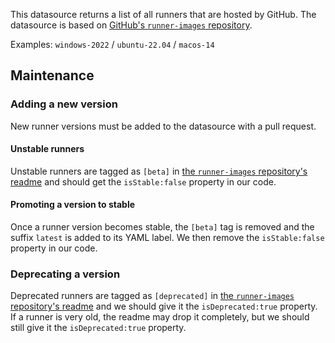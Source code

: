 This datasource returns a list of all runners that are hosted by GitHub.
The datasource is based on [GitHub's `runner-images` repository](https://github.com/actions/runner-images).

Examples: `windows-2022` / `ubuntu-22.04` / `macos-14`

## Maintenance

### Adding a new version

New runner versions must be added to the datasource with a pull request.

#### Unstable runners

Unstable runners are tagged as `[beta]` in [the `runner-images` repository's readme](https://github.com/actions/runner-images) and should get the `isStable:false` property in our code.

#### Promoting a version to stable

Once a runner version becomes stable, the `[beta]` tag is removed and the suffix `latest` is added to its YAML label.
We then remove the `isStable:false` property in our code.

### Deprecating a version

Deprecated runners are tagged as `[deprecated]` in [the `runner-images` repository's readme](https://github.com/actions/runner-images) and we should give it the `isDeprecated:true` property.
If a runner is very old, the readme may drop it completely, but we should still give it the `isDeprecated:true` property.
